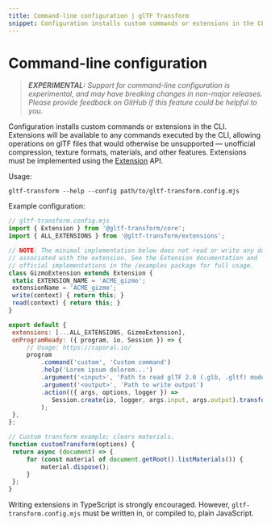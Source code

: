 ```yaml
---
title: Command-line configuration | glTF Transform
snippet: Configuration installs custom commands or extensions in the CLI. Extensions will be available to any commands executed…
---
```


# Command-line configuration

> _**EXPERIMENTAL:** Support for command-line configuration is experimental, and may have
> breaking changes in non-major releases. Please provide feedback on GitHub if this feature
> could be helpful to you._

Configuration installs custom commands or extensions in the CLI. Extensions will be
available to any commands executed by the CLI, allowing operations on glTF files that would
otherwise be unsupported — unofficial compression, texture formats, materials, and other features.
Extensions must be implemented using the [Extension](/extensions) API.

Usage:

```text
gltf-transform --help --config path/to/gltf-transform.config.mjs
```

Example configuration:

```javascript
// gltf-transform.config.mjs
import { Extension } from '@gltf-transform/core';
import { ALL_EXTENSIONS } from '@gltf-transform/extensions';

// NOTE: The minimal implementation below does not read or write any data
// associated with the extension. See the Extension documentation and
// official implementations in the /examples package for full usage.
class GizmoExtension extends Extension {
 static EXTENSION_NAME = 'ACME_gizmo';
 extensionName = 'ACME_gizmo';
 write(context) { return this; }
 read(context) { return this; }
}

export default {
 extensions: [...ALL_EXTENSIONS, GizmoExtension],
 onProgramReady: ({ program, io, Session }) => {
     // Usage: https://caporal.io/
     program
         .command('custom', 'Custom command')
         .help('Lorem ipsum dolorem...')
         .argument('<input>', 'Path to read glTF 2.0 (.glb, .gltf) model')
         .argument('<output>', 'Path to write output')
         .action(({ args, options, logger }) =>
         	Session.create(io, logger, args.input, args.output).transform(customTransform(options))
         );
 },
};

// Custom transform example; clears materials.
function customTransform(options) {
 return async (document) => {
     for (const material of document.getRoot().listMaterials()) {
         material.dispose();
     }
 };
}
```

Writing extensions in TypeScript is strongly encouraged. However, `gltf-transform.config.mjs` must be
written in, or compiled to, plain JavaScript.
